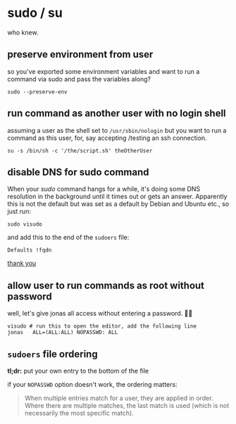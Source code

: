 # sudo / su

who knew.

## preserve environment from user

so you've exported some environment variables and want to run a command via sudo and pass the variables along?

```
sudo --preserve-env
```

## run command as another user with no login shell

assuming a user as the shell set to `/usr/sbin/nologin` but you want to run a command as this user, for, say accepting /testing an ssh connection.

```
su -s /bin/sh -c '/the/script.sh' theOtherUser
```

## disable DNS for sudo command

When your *sudo* command hangs for a while, it's doing some DNS resolution in the background until it times out or gets an answer. Apparently this is not the default but was set as a default by Debian and Ubuntu etc., so just run:

```shell
sudo visudo
```

and add this to the end of the `sudoers` file:

```
Defaults !fqdn
```

[thank you](https://superuser.com/a/1538711)

## allow user to run commands as root without password

well, let's give jonas all access without entering a password. 🤷‍♂️

```shell
visudo # run this to open the editor, add the following line
jonas	ALL=(ALL:ALL) NOPASSWD: ALL
```

## `sudoers` file ordering

**tl;dr:** put your own entry to the bottom of the file

if your `NOPASSWD` option doesn't work, the ordering matters:

> When multiple entries match for a user, they are applied in order. Where there are multiple matches, the last match is used (which is not necessarily the most specific match).
